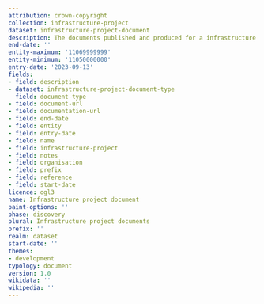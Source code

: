 ```yaml
---
attribution: crown-copyright
collection: infrastructure-project
dataset: infrastructure-project-document
description: The documents published and produced for a infrastructure project
end-date: ''
entity-maximum: '11069999999'
entity-minimum: '11050000000'
entry-date: '2023-09-13'
fields:
- field: description
- dataset: infrastructure-project-document-type
  field: document-type
- field: document-url
- field: documentation-url
- field: end-date
- field: entity
- field: entry-date
- field: name
- field: infrastructure-project
- field: notes
- field: organisation
- field: prefix
- field: reference
- field: start-date
licence: ogl3
name: Infrastructure project document
paint-options: ''
phase: discovery
plural: Infrastructure project documents
prefix: ''
realm: dataset
start-date: ''
themes:
- development
typology: document
version: 1.0
wikidata: ''
wikipedia: ''
---
```

